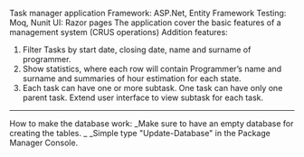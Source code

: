 Task manager application
Framework: ASP.Net, Entity Framework
Testing: Moq, Nunit
UI: Razor pages
The application cover the basic features of a management system (CRUS operations)
Addition features:
1. Filter Tasks by start date, closing date, name and surname of programmer.
2. Show statistics, where each row will contain Programmer’s name and surname and
summaries of hour estimation for each state.
3. Each task can have one or more subtask. One task can have only one parent task. Extend user
interface to view subtask for each task.
-------------------------------------------------------------------------------------------------
How to make the database work:
_Make sure to have an empty database for creating the tables.
_
_Simple type "Update-Database" in the Package Manager Console.
